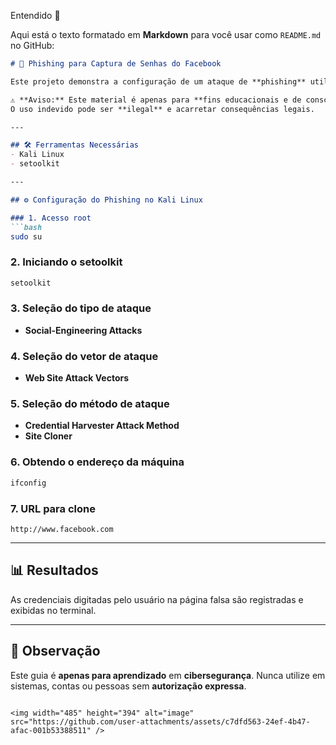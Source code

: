 Entendido 🚀

Aqui está o texto formatado em **Markdown** para você usar como `README.md` no GitHub:

````markdown
# 🎣 Phishing para Captura de Senhas do Facebook

Este projeto demonstra a configuração de um ataque de **phishing** utilizando o **Kali Linux** e a ferramenta **setoolkit** para captura de credenciais.

⚠️ **Aviso:** Este material é apenas para **fins educacionais e de conscientização em segurança**.  
O uso indevido pode ser **ilegal** e acarretar consequências legais.

---

## 🛠 Ferramentas Necessárias
- Kali Linux  
- setoolkit  

---

## ⚙️ Configuração do Phishing no Kali Linux

### 1. Acesso root
```bash
sudo su
````

### 2. Iniciando o setoolkit

```bash
setoolkit
```

### 3. Seleção do tipo de ataque

* **Social-Engineering Attacks**

### 4. Seleção do vetor de ataque

* **Web Site Attack Vectors**

### 5. Seleção do método de ataque

* **Credential Harvester Attack Method**
* **Site Cloner**

### 6. Obtendo o endereço da máquina

```bash
ifconfig
```

### 7. URL para clone

```
http://www.facebook.com
```

---

## 📊 Resultados

As credenciais digitadas pelo usuário na página falsa são registradas e exibidas no terminal.

---

## 📌 Observação

Este guia é **apenas para aprendizado** em **cibersegurança**.
Nunca utilize em sistemas, contas ou pessoas sem **autorização expressa**.

```

<img width="485" height="394" alt="image" src="https://github.com/user-attachments/assets/c7dfd563-24ef-4b47-afac-001b53388511" />

```
